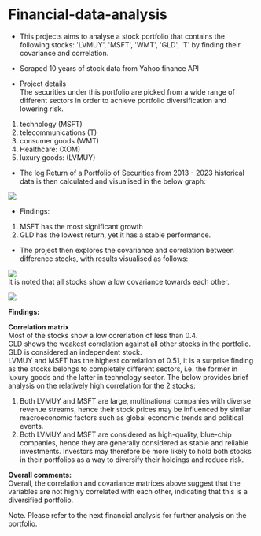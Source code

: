 # Financial-data-analysis

* This projects aims to analyse a stock portfolio that contains the following stocks: 'LVMUY', 'MSFT', 'WMT', 'GLD', 'T' by finding their covariance and correlation.
* Scraped 10 years of stock data from Yahoo finance API

* Project details  
The securities under this portfolio are picked from a wide range of different sectors in order to achieve portfolio diversification and lowering risk.
1. technology (MSFT)  
2. telecommunications (T)  
3. consumer goods (WMT)  
4. Healthcare: (XOM)  
5. luxury goods: (LVMUY)  

* The log Return of a Portfolio of Securities from 2013 - 2023 historical data is then calculated and visualised in the below graph:

![](https://github.com/GISOGISO/Financial_data_analysis/blob/main/images/Normalised%20Portfolio%20stock%20price%202013-2023'.png)
* Findings: 
1. MSFT has the most significant growth   
2. GLD has the lowest return, yet it has a stable performance.

* The project then explores the covariance and correlation between difference stocks, with results visualised as follows:
 
![](https://github.com/GISOGISO/Financial_data_analysis/blob/main/images/Portfolio%20annualised%20covariance%20matrix%20heatmap.png)  
It is noted that all stocks show a low covariance towards each other.  

![](https://github.com/GISOGISO/Financial_data_analysis/blob/main/images/Portfolio%20correlation%20matrix%20heatmap.png)

**Findings:**  

**Correlation matrix**  
Most of the stocks show a low corerlation of less than 0.4.  
GLD shows the weakest correlation against all other stocks in the portfolio.  GLD is considered an independent stock.  
LVMUY and MSFT has the highest correlation of 0.51, it is a surprise finding as the stocks belongs to completely different sectors, i.e. the former in luxury goods and the latter in technology sector. The below provides brief analysis on the relatively high correlation for the 2 stocks:  
1. Both LVMUY and MSFT are large, multinational companies with diverse revenue streams, hence their stock prices may be influenced by similar macroeconomic factors such as global economic trends and political events.
2. Both LVMUY and MSFT are considered as high-quality, blue-chip companies, hence they are generally considered as stable and reliable investments. Investors may therefore be more likely to hold both stocks in their portfolios as a way to diversify their holdings and reduce risk.

**Overall comments:**  
Overall, the correlation and covariance matrices above suggest that the variables are not highly correlated with each other, indicating that this is a diversified portfolio. 

Note. Please refer to the next financial analysis for further analysis on the portfolio.




